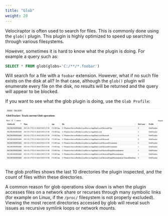 ```yaml
---
title: "Glob"
weight: 20
---
```


Velociraptor is often used to search for files. This is commonly done
using the `glob()` plugin. This plugin is highly optimized to speed up
searching through various filesystems.

However, sometimes it is hard to know what the plugin is doing. For
example a query such as:

```sql
SELECT * FROM glob(globs='C:/**/*.foobar')
```

Will search for a file with a `foobar` extension. However, what if no
such file exists on the disk at all? In that case, although the
`glob()` plugin will enumerate every file on the disk, no results will
be returned and the query will appear to be blocked.

If you want to see what the glob plugin is doing, use the `Glob
Profile`:

![Glob profile](profile.png)

The glob profiles shows the last 10 directories the plugin inspected,
and the count of files within these directories.

A common reason for glob operations slow down is when the plugin
accesses files on a network share or recurses through many symbolic
links (for example on Linux, if the `/proc/` filesystem is not
properly excluded). Viewing the most recent directories accessed by
glob will reveal such issues as recursive symlink loops or network
mounts.
